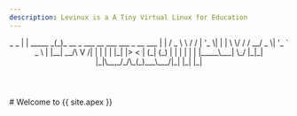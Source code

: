 ```yaml
---
description: Levinux is a A Tiny Virtual Linux for Education
---
```

<header>
     _               _                                       
    | |    _____   _(_)_ __  _   ___  __  ___ ___  _ __ ___  
    | |   / _ \ \ / / | '_ \| | | \ \/ / / __/ _ \| '_ ` _ \ 
    | |__|  __/\ V /| | | | | |_| |>  < | (_| (_) | | | | | |
    |_____\___| \_/ |_|_| |_|\__,_/_/\_(_)___\___/|_| |_| |_|
                                                             
</header>                                           
# Welcome to {{ site.apex }}

